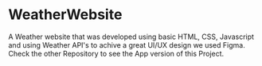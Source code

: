 # WeatherWebsite
A Weather website that was developed using basic HTML, CSS, Javascript and using Weather API's to achive a great UI/UX design we used Figma. Check the other Repository to see the App version of this Project.
